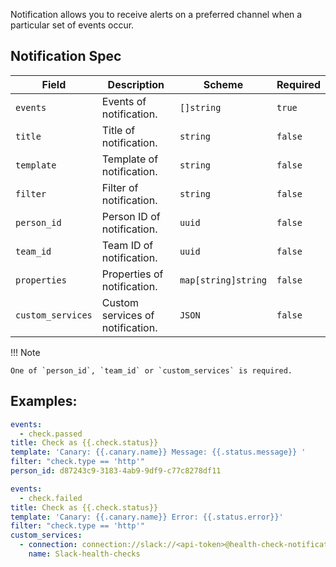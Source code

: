 Notification allows you to receive alerts on a preferred channel when a particular set of events occur.

## Notification Spec

| Field             | Description                      | Scheme              | Required |
| ----------------- | -------------------------------- | ------------------- | -------- |
| `events`          | Events of notification.          | `[]string`          | `true`   |
| `title`           | Title of notification.           | `string`            | `false`  |
| `template`        | Template of notification.        | `string`            | `false`  |
| `filter`          | Filter of notification.          | `string`            | `false`  |
| `person_id`       | Person ID of notification.       | `uuid`              | `false`  |
| `team_id`         | Team ID of notification.         | `uuid`              | `false`  |
| `properties`      | Properties of notification.      | `map[string]string` | `false`  |
| `custom_services` | Custom services of notification. | `JSON`              | `false`  |

!!! Note

    One of `person_id`, `team_id` or `custom_services` is required.

## Examples:

```yaml title="http-check-passed.yaml"
events:
  - check.passed
title: Check as {{.check.status}}
template: 'Canary: {{.canary.name}} Message: {{.status.message}} '
filter: "check.type == 'http'"
person_id: d87243c9-3183-4ab9-9df9-c77c8278df11
```

```yaml title="check-failure.yaml"
events:
  - check.failed
title: Check as {{.check.status}}
template: 'Canary: {{.canary.name}} Error: {{.status.error}}'
filter: "check.type == 'http'"
custom_services:
  - connection: connection://slack://<api-token>@health-check-notifications
    name: Slack-health-checks
```
